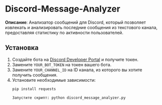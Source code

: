 # Discord-Message-Analyzer

**Описание**: Анализатор сообщений для Discord, который позволяет извлекать и анализировать последние сообщения из текстового канала, предоставляя статистику по активности пользователей.

## Установка

1. Создайте бота на [Discord Developer Portal](https://discord.com/developers/applications) и получите токен.
2. Замените `YOUR_BOT_TOKEN` на токен вашего бота.
3. Замените `YOUR_CHANNEL_ID` на ID канала, из которого вы хотите получить сообщения.
4. Установите необходимые зависимости:
   ```bash
   pip install requests

   Запустите скрипт: python discord_message_analyzer.py
